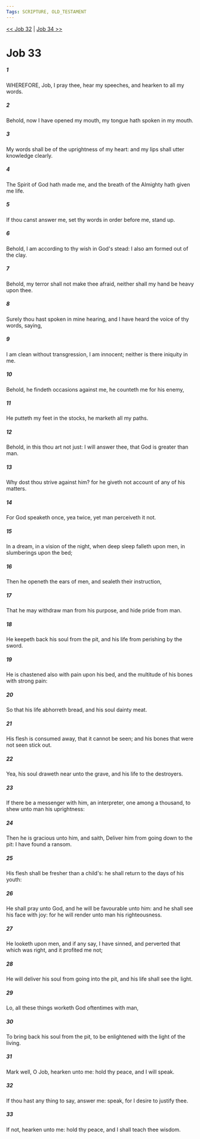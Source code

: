 ```yaml
---
Tags: SCRIPTURE, OLD_TESTAMENT
---
```


[<< Job 32](OLD_TESTAMENT/18_Job/Job_32.md) | [Job 34 >>](OLD_TESTAMENT/18_Job/Job_34.md)

# Job 33

##### 1
 WHEREFORE, Job, I pray thee, hear my speeches, and hearken to all my words.
##### 2
 Behold, now I have opened my mouth, my tongue hath spoken in my mouth.
##### 3
 My words shall be of the uprightness of my heart: and my lips shall utter knowledge clearly.
##### 4
 The Spirit of God hath made me, and the breath of the Almighty hath given me life.
##### 5
 If thou canst answer me, set thy words in order before me, stand up.
##### 6
 Behold, I am according to thy wish in God's stead: I also am formed out of the clay.
##### 7
 Behold, my terror shall not make thee afraid, neither shall my hand be heavy upon thee.
##### 8
 Surely thou hast spoken in mine hearing, and I have heard the voice of thy words, saying,
##### 9
 I am clean without transgression, I am innocent; neither is there iniquity in me.
##### 10
 Behold, he findeth occasions against me, he counteth me for his enemy,
##### 11
 He putteth my feet in the stocks, he marketh all my paths.
##### 12
 Behold, in this thou art not just: I will answer thee, that God is greater than man.
##### 13
 Why dost thou strive against him?  for he giveth not account of any of his matters.
##### 14
 For God speaketh once, yea twice, yet man perceiveth it not.
##### 15
 In a dream, in a vision of the night, when deep sleep falleth upon men, in slumberings upon the bed;
##### 16
 Then he openeth the ears of men, and sealeth their instruction,
##### 17
 That he may withdraw man from his purpose, and hide pride from man.
##### 18
 He keepeth back his soul from the pit, and his life from perishing by the sword.
##### 19
 He is chastened also with pain upon his bed, and the multitude of his bones with strong pain:
##### 20
 So that his life abhorreth bread, and his soul dainty meat.
##### 21
 His flesh is consumed away, that it cannot be seen; and his bones that were not seen stick out.
##### 22
 Yea, his soul draweth near unto the grave, and his life to the destroyers.
##### 23
 If there be a messenger with him, an interpreter, one among a thousand, to shew unto man his uprightness:
##### 24
 Then he is gracious unto him, and saith, Deliver him from going down to the pit: I have found a ransom.
##### 25
 His flesh shall be fresher than a child's: he shall return to the days of his youth:
##### 26
 He shall pray unto God, and he will be favourable unto him: and he shall see his face with joy: for he will render unto man his righteousness.
##### 27
 He looketh upon men, and if any say, I have sinned, and perverted that which was right, and it profited me not;
##### 28
 He will deliver his soul from going into the pit, and his life shall see the light.
##### 29
 Lo, all these things worketh God oftentimes with man,
##### 30
 To bring back his soul from the pit, to be enlightened with the light of the living.
##### 31
 Mark well, O Job, hearken unto me: hold thy peace, and I will speak.
##### 32
 If thou hast any thing to say, answer me: speak, for I desire to justify thee.
##### 33
 If not, hearken unto me: hold thy peace, and I shall teach thee wisdom.
